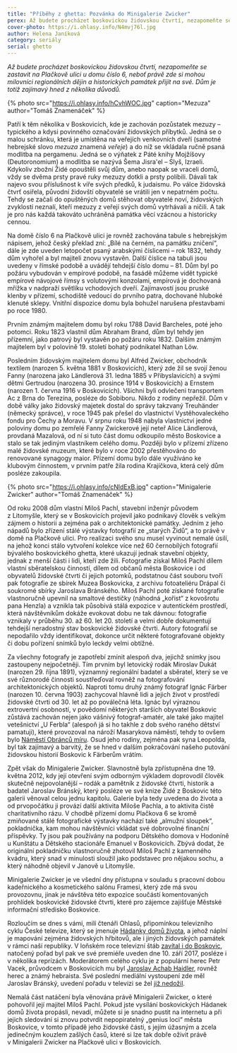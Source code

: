 ```yaml
---
title: "Příběhy z ghetta: Pozvánka do Minigalerie Zwicker"
perex: Až budete procházet boskovickou židovskou čtvrtí, nezapomeňte se zastavit na Plačkově ulici u domu číslo 6, neboť právě zde si mohou milovníci historie přijít na své. Dům je totiž zajímavý hned z několika důvodů.
cover-photo: https://i.ohlasy.info/N4mvj76l.jpg
author: Helena Janíková
category: seriály
serial: ghetto
---
```


*Až budete procházet boskovickou židovskou čtvrtí, nezapomeňte se zastavit na Plačkově ulici u domu číslo 6, neboť právě zde si mohou milovníci regionálních dějin a historických památek přijít na své. Dům je totiž zajímavý hned z několika důvodů.*

{% photo src="https://i.ohlasy.info/hCvhWOC.jpg" caption="Mezuza" author="Tomáš Znamenáček" %}

Patří k těm několika v Boskovicích, kde je zachován pozůstatek mezuzy – typického a kdysi povinného označování židovských příbytků. Jedná se o malou schránku, která je umístěna na veřejích venkovních dveří (samotné hebrejské slovo *mezuza* znamená *veřeje*) a do níž se vkládala ručně psaná modlitba na pergamenu. Jedná se o výňatek z Páté knihy Mojžíšovy (Deutoronomium) a modlitba se nazývá Šema Jisra'el – Slyš, Izraeli. Kdykoliv zbožní Židé opouštěli svůj dům, anebo naopak se vraceli domů, vždy se dvěma prsty pravé ruky mezuzy dotkli a prsty políbili. Dávali tak najevo svou příslušnost k víře svých předků, k judaismu. Po válce židovská čtvrť osiřela, původní židovští obyvatelé se vrátili jen v nepatrném počtu. Tehdy se začali do opuštěných domů stěhovat obyvatelé noví, židovských zvyklostí neznalí, kteří mezuzy z veřejí svých domů vytrhávali a ničili. A tak je pro nás každá takováto uchráněná památka věcí vzácnou a historicky cennou.

Na domě číslo 6 na Plačkově ulici je rovněž zachována tabule s hebrejským nápisem, jehož český překlad zní: „Bílé na černém, na památku zničení“, dále je zde uveden letopočet psaný arabskými číslicemi – rok 1832, tehdy dům vyhořel a byl majiteli znovu vystavěn. Další číslice na tabuli jsou uvedeny v římské podobě a uvádějí tehdejší číslo domu – 81. Dům byl po požáru vybudován v empírové podobě, na fasádě můžeme vidět typické empírové návojové římsy s volutovými konzolami, empírová je dochovaná mřížka v nadpraží světlíku vchodových dveří. Zajímavostí jsou pruské klenby v přízemí, schodiště vedoucí do prvního patra, dochované hluboké klenuté sklepy. Vnitřní dispozice domu byla bohužel narušena přestavbami po roce 1980.

Prvním známým majitelem domu byl roku 1788 David Barcheles, poté jeho potomci. Roku 1823 vlastnil dům Abraham Brand, dům byl tehdy jen přízemní, jako patrový byl vystavěn po požáru roku 1832. Dalším známým majitelem byl v polovině 19. století bohatý podnikatel Nathan Löw.

Posledním židovským majitelem domu byl Alfréd Zwicker, obchodník textilem (narozen 5. května 1881 v Boskovicích), který zde žil se svojí ženou Fanny (narozena jako Ländlerová 31. ledna 1885 v Přibyslavicích) a svými dětmi Gertrudou (narozena 30. prosince 1914 v Boskovicích) a Ernstem (narozen 1. června 1916 v Boskovicích). Všichni byli odvlečeni transportem Ac z Brna do Terezína, posléze do Sobiboru. Nikdo z rodiny nepřežil. Dům v době války jako židovský majetek dostal do správy takzvaný Treuhänder (německý správce), v roce 1945 pak přešel do vlastnictví Vystěhovaleckého fondu pro Čechy a Moravu. V srpnu roku 1948 nabyla vlastnictví jedné poloviny domu po zemřelé Fanny Zwickerové její neteř Alice Ländlerová, provdaná Mazalová, od ní si tuto část domu odkoupilo město Boskovice a stalo se tak jediným vlastníkem celého domu. Později bylo v přízemí zřízeno malé židovské muzeum, které bylo v roce 2002 přestěhováno do renovované synagogy maior. Přízemí domu bylo dále využíváno ke klubovým činnostem, v prvním patře žila rodina Krajíčkova, která celý dům posléze zakoupila.

{% photo src="https://i.ohlasy.info/cNldExB.jpg" caption="Minigalerie Zwicker" author="Tomáš Znamenáček" %}

Od roku 2008 dům vlastní Miloš Pachl, stavební inženýr původem z Litomyšle, který se v Boskovicích projevil jako podnikavý člověk s velkým zájmem o historii a zejména pak o architektonické památky. Jedním z jeho nápadů bylo zřízení stálé výstavky fotografií ze „starých Židů“, a to právě v domě na Plačkově ulici. Pro realizaci svého snu musel vyvinout nemalé úsilí, na jehož konci stálo vytvoření kolekce více než 60 černobílých fotografií bývalého boskovického ghetta, které ukazují jednak stavební objekty, jednak z menší části i lidi, kteří zde žili. Fotografie získal Miloš Pachl dílem vlastní sběratelskou činností, dílem od občanů města Boskovice i od obyvatelů židovské čtvrti či jejich potomků, podstatnou část souboru tvoří pak fotografie ze sbírek Muzea Boskovicka, z archivu fotoateliéru Drápal či soukromé sbírky Jaroslava Bránského. Miloš Pachl poté získané fotografie vlastnoručně upevnil na smaltové destičky (náhodná „kořist“ z kovošrotu pana Henzla) a vznikla tak působivá stálá expozice v autentickém prostředí, která návštěvníkům dokáže evokovat dobu ne tak dávnou: fotografie vznikaly v průběhu 30. až 60. let 20. století a velmi dobře dokumentují tehdejší neradostný stav boskovické židovské čtvrti. Autory fotografií se nepodařilo vždy identifikovat, dokonce určit některé fotografované objekty či dobu pořízení snímků bylo leckdy velmi obtížné.

Za všechny fotografy je zapotřebí zmínit alespoň dva, jejichž snímky jsou zastoupeny nejpočetněji. Tím prvním byl letovický rodák Miroslav Dukát (narozen 29. října 1891), významný regionální badatel a sběratel, který se ve své různorodé činnosti soustřeďoval rovněž na fotografování architektonických objektů. Naproti tomu druhý známý fotograf Ignác Färber (narozen 10. června 1903) zachycoval hlavně lidi a jejich život v prostředí židovské čtvrti od 30. let až po poválečná léta. Ignác byl výraznou extrovertní osobností, v povědomí některých starších obyvatel Boskovic zůstává zachován nejen jako vášnivý fotograf-amatér, ale také jako majitel vetešnictví „U Ferbla“ (alespoň já si ho takhle z dob svého raného dětství pamatuji), které provozoval na nároží Masarykova náměstí, tehdy to ovšem bylo [Náměstí Obránců míru](http://www.ohlasy.info/clanky/2015/09/mapy-boskovic.html). Osud jeho rodiny, zejména pak syna Leopolda, byl tak zajímavý a barvitý, že se hned v dalším pokračování našeho putování židovskou historií Boskovic k Färberům vrátím.

Zpět však do Minigalerie Zwicker. Slavnostně byla zpřístupněna dne 19. května 2012, kdy její otevření svým odborným výkladem doprovodil člověk skutečně nejpovolanější – rodák a pamětník z židovské čtvrti, historik a badatel Jaroslav Bránský, který posléze ve své knize Židé z Boskovic této galerii věnoval celou jednu kapitolu. Galerie byla tedy uvedena do života a od prvopočátku ji provází další aktivita Miloše Pachla, a to aktivita čistě charitativního rázu. V chodbě přízemí domu Plačkova 6 se kromě zmiňované stálé fotografické výstavky nachází také „almužní sloupek“, pokladnička, kam mohou návštěvníci vkládat své dobrovolné finanční příspěvky. Ty jsou pak používány na podporu Dětského domova v Hodoníně u Kunštátu a Dětského stacionáře Emanuel v Boskovicích. Zbývá dodat, že originální pokladničku vlastnoručně zhotovil Miloš Pachl z kamenného kvádru, který snad v minulosti sloužil jako podstavec pro nějakou sochu, a který náhodně objevil v Janově u Litomyšle. 

Minigalerie Zwicker je ve všední dny přístupna v souladu s pracovní dobou kadeřnického a kosmetického salónu Framesi, který zde má svou provozovnu, jinak je návštěva této expozice součástí komentovaných prohlídek boskovické židovské čtvrti, které pro zájemce zajišťuje Městské informační středisko Boskovice.

Rozloučím se dnes s vámi, milí čtenáři Ohlasů, připomínkou televizního cyklu České televize, který se jmenuje [Hádanky domů života](http://www.ceskatelevize.cz/porady/10492110205-hadanky-domu-zivota/), a jehož náplní je mapování zejména židovských hřbitovů, ale i jiných židovských památek v rámci naší republiky. V loňském roce televizní štáb [zavítal i do Boskovic](http://www.ceskatelevize.cz/porady/10492110205-hadanky-domu-zivota/216562215800001-boskovice/), natočený pořad byl pak ve své premiéře uveden dne 10. září 2017, posléze i v několika reprízách. Moderátorem celého cyklu je z populární herec Petr Vacek, průvodcem v Boskovicích mu byl [Jaroslav Achab Haidler](http://www.ohlasy.info/clanky/2016/05/rozhovor-achab.html), rovněž herec a známý hebraista. Své poslední mediální vystoupení zde měl Jaroslav Bránský, uvedení pořadu v televizi se žel [již nedožil](http://www.ohlasy.info/clanky/2017/07/vzpominka-bransky.html).

Nemalá část natáčení byla věnována právě Minigalerii Zwicker, o které pohovořil její majitel Miloš Pachl. Pokud jste vysílání boskovických Hádanek domů života propásli, nevadí, můžete si je snadno pustit na internetu a při jejich sledování si znovu potvrdit nepopiratelný „genius loci“ města Boskovice, v tomto případě jeho židovské části, s jejím úžasným a zcela jedinečným kouzlem zašlých časů, které si lze tak dobře oživit právě v Minigalerii Zwicker na Plačkově ulici v Boskovicích.
